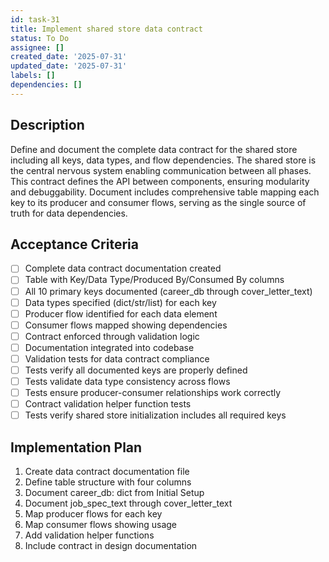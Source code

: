 ```yaml
---
id: task-31
title: Implement shared store data contract
status: To Do
assignee: []
created_date: '2025-07-31'
updated_date: '2025-07-31'
labels: []
dependencies: []
---
```


## Description

Define and document the complete data contract for the shared store including all keys, data types, and flow dependencies. The shared store is the central nervous system enabling communication between all phases. This contract defines the API between components, ensuring modularity and debuggability. Document includes comprehensive table mapping each key to its producer and consumer flows, serving as the single source of truth for data dependencies.

## Acceptance Criteria

- [ ] Complete data contract documentation created
- [ ] Table with Key/Data Type/Produced By/Consumed By columns
- [ ] All 10 primary keys documented (career_db through cover_letter_text)
- [ ] Data types specified (dict/str/list) for each key
- [ ] Producer flow identified for each data element
- [ ] Consumer flows mapped showing dependencies
- [ ] Contract enforced through validation logic
- [ ] Documentation integrated into codebase
- [ ] Validation tests for data contract compliance
- [ ] Tests verify all documented keys are properly defined
- [ ] Tests validate data type consistency across flows
- [ ] Tests ensure producer-consumer relationships work correctly
- [ ] Contract validation helper function tests
- [ ] Tests verify shared store initialization includes all required keys

## Implementation Plan

1. Create data contract documentation file
2. Define table structure with four columns
3. Document career_db: dict from Initial Setup
4. Document job_spec_text through cover_letter_text
5. Map producer flows for each key
6. Map consumer flows showing usage
7. Add validation helper functions
8. Include contract in design documentation
